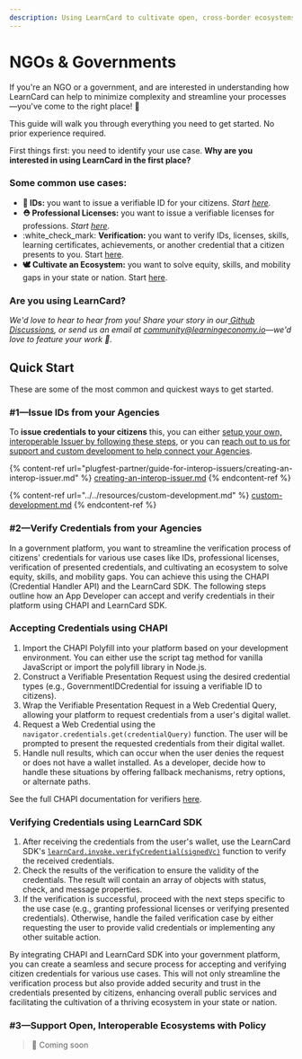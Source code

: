 ```yaml
---
description: Using LearnCard to cultivate open, cross-border ecosystems!
---
```


# NGOs & Governments

If you're an NGO or a government, and are interested in understanding how LearnCard can help to minimize complexity and streamline your processes—you've come to the right place! :tada:

This guide will walk you through everything you need to get started. No prior experience required.

First things first: you need to identify your use case. **Why are you interested in using LearnCard in the first place?**&#x20;

### Some common use cases:

* &#x20;**🪪 IDs:** you want to issue a verifiable ID for your citizens. _Start_ [_here_](ngos-and-governments.md#1-issue-credentials-in-your-community)_._
* &#x20;**⛑ Professional Licenses:** you want to issue a verifiable licenses for professions. _Start_ [_here_](ngos-and-governments.md#1-issue-credentials-in-your-community)_._
* :white\_check\_mark: **Verification:** you want to verify IDs, licenses, skills, learning certificates, achievements, or another credential that a citizen presents to you. Start [here](ngos-and-governments.md#2-verify-credentials-from-your-agencies).
* **🕊 Cultivate an Ecosystem:** you want to solve equity, skills, and mobility gaps in your state or nation. Start [here](ngos-and-governments.md#3-support-open-interoperable-ecosystems-with-policy).

### **Are you using LearnCard?**

_We'd love to hear to hear from you! Share your story in our_[ _Github Discussions_](https://github.com/learningeconomy/LearnCard/discussions/categories/show-and-tell)_, or send us an email at_ [_community@learningeconomy.io_](mailto:community@learningeconomy.io)_—we'd love to feature your work 🙌._

## Quick Start

These are some of the most common and quickest ways to get started.&#x20;

### #&#x31;**—Issue IDs from your Agencies**

To **issue credentials to your citizens** this, you can either [setup your own, interoperable Issuer by following these steps](plugfest-partner/guide-for-interop-issuers/creating-an-interop-issuer.md), or you can [reach out to us for support and custom development to help connect your Agencies](../../resources/custom-development.md).

{% content-ref url="plugfest-partner/guide-for-interop-issuers/creating-an-interop-issuer.md" %}
[creating-an-interop-issuer.md](plugfest-partner/guide-for-interop-issuers/creating-an-interop-issuer.md)
{% endcontent-ref %}

{% content-ref url="../../resources/custom-development.md" %}
[custom-development.md](../../resources/custom-development.md)
{% endcontent-ref %}

### **#2—Verify Credentials from your Agencies**

In a government platform, you want to streamline the verification process of citizens' credentials for various use cases like IDs, professional licenses, verification of presented credentials, and cultivating an ecosystem to solve equity, skills, and mobility gaps. You can achieve this using the CHAPI (Credential Handler API) and the LearnCard SDK. The following steps outline how an App Developer can accept and verify credentials in their platform using CHAPI and LearnCard SDK.

### Accepting Credentials using CHAPI

1. Import the CHAPI Polyfill into your platform based on your development environment. You can either use the script tag method for vanilla JavaScript or import the polyfill library in Node.js.
2. Construct a Verifiable Presentation Request using the desired credential types (e.g., GovernmentIDCredential for issuing a verifiable ID to citizens).
3. Wrap the Verifiable Presentation Request in a Web Credential Query, allowing your platform to request credentials from a user's digital wallet.
4. Request a Web Credential using the `navigator.credentials.get(credentialQuery)` function. The user will be prompted to present the requested credentials from their digital wallet.
5. Handle null results, which can occur when the user denies the request or does not have a wallet installed. As a developer, decide how to handle these situations by offering fallback mechanisms, retry options, or alternate paths.

See the full CHAPI documentation for verifiers [here](https://chapi.io/developers/verifiers).

### Verifying Credentials using LearnCard SDK

1. After receiving the credentials from the user's wallet, use the LearnCard SDK's [`learnCard.invoke.verifyCredential(signedVc)`](../../learn-card-sdk/learncard-core/quick-start/accept-and-verify-credentials.md) function to verify the received credentials.
2. Check the results of the verification to ensure the validity of the credentials. The result will contain an array of objects with status, check, and message properties.
3. If the verification is successful, proceed with the next steps specific to the use case (e.g., granting professional licenses or verifying presented credentials). Otherwise, handle the failed verification case by either requesting the user to provide valid credentials or implementing any other suitable action.

By integrating CHAPI and LearnCard SDK into your government platform, you can create a seamless and secure process for accepting and verifying citizen credentials for various use cases. This will not only streamline the verification process but also provide added security and trust in the credentials presented by citizens, enhancing overall public services and facilitating the cultivation of a thriving ecosystem in your state or nation.

### #&#x33;**—Support Open, Interoperable Ecosystems with Policy**&#x20;

> 🚧 Coming soon
